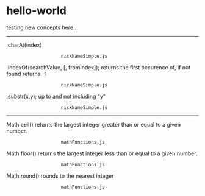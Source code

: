 # hello-world
testing new concepts here...

-----------------

.charAt(index)

                        nickNameSimple.js

.indexOf(searchValue, [, fromIndex]);  returns the first occurence of, if not found returns -1

                        nickNameSimple.js

.substr(x,y);  up to and not including "y"

                        nickNameSimple.js

----------------

Math.ceil() returns the largest integer greater than or equal to a given number.

                        mathFunctions.js

Math.floor() returns the largest integer less than or equal to a given number.

                        mathFunctions.js

Math.round() rounds to the nearest integer

                        mathFunctions.js

